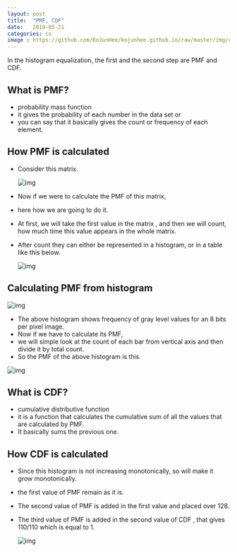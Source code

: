 ```yaml
---
layout: post
title:  "PMF, CDF"
date:   2018-05-21
categories: cs
image : https://github.com/KoJunHee/kojunhee.github.io/raw/master/img/cs_img.jpg
---
```


In the histogram equalization, the first and the second step are PMF and CDF. 

## What is PMF?

- probability mass function
-  it gives the probability of each number in the data set or 
- you can say that it basically gives the count or frequency of each element.

## How PMF is calculated

- Consider this matrix.

  ![img](https://github.com/KoJunHee/kojunhee.github.io/raw/master/img/pmf01.png)

- Now if we were to calculate the PMF of this matrix, 

- here how we are going to do it.

- At first, we will take the first value in the matrix , and then we will count, how much time this value appears in the whole matrix. 

- After count they can either be represented in a histogram, or in a table like this below.

  ![img](https://github.com/KoJunHee/kojunhee.github.io/raw/master/img/pmf02.png)

## Calculating PMF from histogram

![img](https://github.com/KoJunHee/kojunhee.github.io/raw/master/img/pmf03.png) 

- The above histogram shows frequency of gray level values for an 8 bits per pixel image.
- Now if we have to calculate its PMF, 
- we will simple look at the count of each bar from vertical axis and then divide it by total count.
- So the PMF of the above histogram is this.

![img](https://github.com/KoJunHee/kojunhee.github.io/raw/master/img/pmf04.png) 

## What is CDF?

- cumulative distributive function
- it is a function that calculates the cumulative sum of all the values that are calculated by PMF. 
- It basically sums the previous one.

## How CDF is calculated

- Since this histogram is not increasing monotonically, so will make it grow monotonically.

- the first value of PMF remain as it is. 

- The second value of PMF is added in the first value and placed over 128. 

- The third value of PMF is added in the second value of CDF , that gives 110/110 which is equal to 1.

  ![img](https://github.com/KoJunHee/kojunhee.github.io/raw/master/img/pmf05.png) 